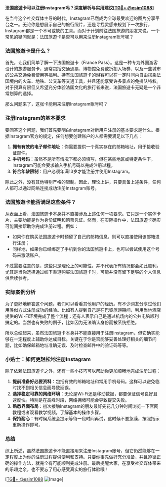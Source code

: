 **法国旅遊卡可以注册Instagram吗？深度解析与实用建议[[TG💪+ @esim1088](https://t.me/s/esim1088)]**

在当今这个社交媒体主导的时代，Instagram已然成为全球最受欢迎的图片分享平台之一。无论你是想展示自己的旅行照片，还是寻找灵感来规划下一次旅行，Instagram都是一个不可或缺的工具。而对于计划前往法国旅游的朋友来说，一个常见的疑问就是：法国旅遊卡是否可以用来注册Instagram账号呢？

### 法国旅遊卡是什么？

首先，让我们简单了解一下法国旅遊卡（France Pass）。这是一种专为外国游客设计的旅游服务卡，通常包括交通通票、博物馆免费或折扣入场券、以及一些城市的公共交通免费使用等福利。持有法国旅遊卡的游客可以在一定时间内自由搭乘法国境内的火车、地铁、公交车等交通工具，并且还能享受许多景点的免排队特权。对于预算有限但又希望充分体验法国文化的旅行者来说，法国旅遊卡无疑是一个非常划算的选择。

那么问题来了，这张卡能用来注册Instagram账号吗？

### 注册Instagram的基本要求

要回答这个问题，我们首先要明白Instagram对新用户注册的基本要求是什么。根据Instagram官方的规定，任何想要创建账户的人都需要满足以下几点：

1. **拥有有效的电子邮件地址**：你需要提供一个真实存在的邮箱地址，用于接收验证邮件。
2. **手机号码**：虽然不是所有情况下都必须填写，但在某些地区或特定条件下，Instagram可能会要求输入手机号码以完成注册过程。
3. **符合年龄限制**：用户必须年满13岁才能注册并使用Instagram。

除此之外，没有其他特别严格的限制。因此，理论上讲，只要具备上述条件，任何人都可以通过网络连接成功注册Instagram账号。

### 法国旅遊卡能否满足这些条件？

从表面上看，法国旅遊卡本身并不直接涉及上述任何一项要求。它只是一个实体卡片，主要功能是作为身份证明和购票凭证。然而，在实际操作中，法国旅遊卡确实可能间接帮助你完成注册过程。例如：

- 如果你在购买法国旅遊卡时预留了自己的邮箱信息，则可以直接使用该邮箱进行注册；
- 同样地，如果你已经绑定了手机到你的法国旅遊卡上，也可以尝试使用这个号码来激活账户。

不过需要注意的是，这些只是理论上的可能性，并不代表所有情况都会如此顺利。尤其是当你选择通过线下渠道购买法国旅遊卡时，可能并没有留下足够的个人信息供后续参考。

### 实际案例分析

为了更好地解答这个问题，我们可以看看其他用户的经历。有不少网友分享过他们用类似方式注册成功的经验。比如有人提到自己是在巴黎旅游期间，利用当地酒店提供的Wi-Fi环境完成了整个流程；还有人表示自己是通过机场内的公共电脑顺利搞定的。当然也有失败的例子，比如因为无法确认身份而被系统拒绝。

所以总结起来，虽然法国旅遊卡本身并不能直接用于注册Instagram，但它确实能够在一定程度上辅助你达成目标。关键在于你是否能够妥善处理好相关的细节问题，比如确保邮箱地址准确无误、及时检查邮件中的验证码等等。

### 小贴士：如何更轻松地注册Instagram

除了依赖法国旅遊卡之外，还有一些小技巧可以帮助你更加顺畅地完成注册过程：

1. **提前准备好必要资料**：包括有效的邮箱地址和常用手机号码。这样可以避免临时找不到相关信息而导致延误。
2. **选择稳定可靠的网络环境**：无论是Wi-Fi还是移动数据，都要保证信号良好且速度快。特别是在高峰时段，网络拥堵可能会导致提交失败。
3. **熟悉界面布局**：初次接触Instagram的朋友最好先花几分钟时间浏览一下官网教程或者观看教学视频，了解基本的操作步骤。
4. **保持耐心**：有时候系统会提示等待一段时间再试，这时候不要急躁，按照指示重新操作即可。

### 总结

综上所述，虽然法国旅遊卡不能直接用来注册Instagram账号，但它仍然能够在一定程度上为你的注册过程提供便利和支持。只要你事先做好充分准备，并且遵循正确的操作方法，就完全有可能顺利完成注册。最后提醒大家，在享受社交媒体带来的乐趣之余，也不要忘了用心感受真实的旅行体验哦！

[[TG💪+ @esim1088](https://t.me/s/esim1088) ![Image](https://i.postimg.cc/4NQfJmqS/Snipaste-2025-05-13-00-14-12.png)]